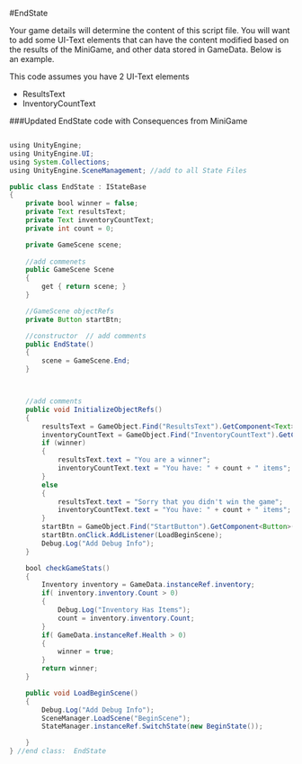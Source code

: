 #EndState

Your game details will determine the content of this script file.  You will want to add some UI-Text elements that can have the content modified based on the results of the MiniGame, and other data stored in GameData.  Below is an example.


This code assumes you have 2 UI-Text elements
- ResultsText
- InventoryCountText

###Updated EndState code with Consequences from MiniGame


```java

using UnityEngine;
using UnityEngine.UI;
using System.Collections;
using UnityEngine.SceneManagement; //add to all State Files

public class EndState : IStateBase
{
    private bool winner = false;
    private Text resultsText;
    private Text inventoryCountText;
    private int count = 0;

    private GameScene scene;
   
    //add commenets
    public GameScene Scene
    {
        get { return scene; }
    }

    //GameScene objectRefs
    private Button startBtn;

    //constructor  // add comments
    public EndState()
    {
        scene = GameScene.End;
    }



    //add comments
    public void InitializeObjectRefs()
    {
        resultsText = GameObject.Find("ResultsText").GetComponent<Text>();
        inventoryCountText = GameObject.Find("InventoryCountText").GetComponent<Text>();
        if (winner)
        {
            resultsText.text = "You are a winner";
            inventoryCountText.text = "You have: " + count + " items";
        }
        else
        {
            resultsText.text = "Sorry that you didn't win the game";
            inventoryCountText.text = "You have: " + count + " items";
        }
        startBtn = GameObject.Find("StartButton").GetComponent<Button>();
        startBtn.onClick.AddListener(LoadBeginScene);
        Debug.Log("Add Debug Info");
    }

    bool checkGameStats()
    {
        Inventory inventory = GameData.instanceRef.inventory;
        if( inventory.inventory.Count > 0)
        {
            Debug.Log("Inventory Has Items");
            count = inventory.inventory.Count;
        }
        if( GameData.instanceRef.Health > 0)
        {
            winner = true;
        }
        return winner;
    }

    public void LoadBeginScene()
    {
        Debug.Log("Add Debug Info");
        SceneManager.LoadScene("BeginScene");
        StateManager.instanceRef.SwitchState(new BeginState());

    }
} //end class:  EndState

```

